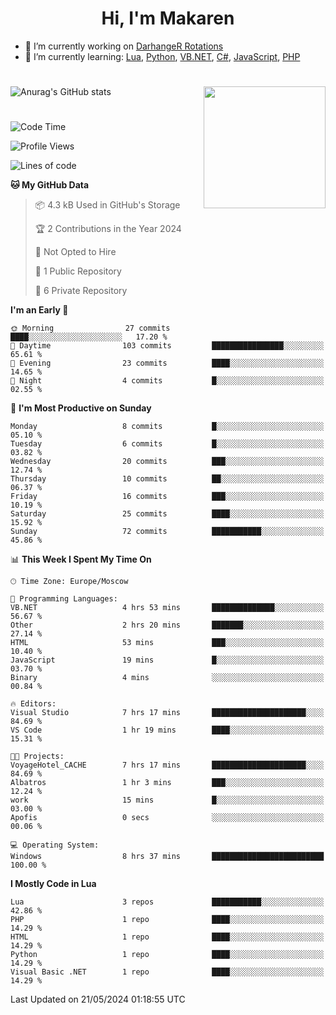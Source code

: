 <div id="header" align="center">
 <h1>Hi, I'm Makaren</h1>
</div>

- 🔭 I’m currently working on <a href="https://darhanger.github.io/rotations/">DarhangeR Rotations</a>
- 🌱 I’m currently learning: <a href="https://www.lua.org">Lua</a>, <a href="https://www.python.org">Python</a>, <a href="https://learn.microsoft.com/ru-ru/dotnet/visual-basic/">VB.NET</a>, <a href="https://dotnet.microsoft.com/en-us/languages/csharp">C#</a>, <a href="https://www.ecma-international.org/publications-and-standards/standards/ecma-262/">JavaScript</a>, <a href="https://www.php.net">PHP</a>
<!--
- 👯 I’m looking to collaborate on ...
- 🤔 I’m looking for help with ...
- 💬 Ask me about ...
- 📫 How to reach me: ...
- 😄 Pronouns: ...
- ⚡ Fun fact: ...
-->
#
![Anurag's GitHub stats](https://github-readme-stats.vercel.app/api?username=MakarenD&text_color=fff&icon_color=435cd9&show_icons=true&theme=dark&bg_color=00000000)<img align="right" src="https://media3.giphy.com/media/LaVp0AyqR5bGsC5Cbm/giphy.gif?cid=ecf05e4702j5mjw4h8mwt6p3xur6xnlpw7ymefs00ez9pcbs&ep=v1_gifs_search&rid=giphy.gif&ct=g" width="195"/> 

#
<!--START_SECTION:waka-->
![Code Time](http://img.shields.io/badge/Code%20Time-475%20hrs%2024%20mins-blue)

![Profile Views](http://img.shields.io/badge/Profile%20Views-0-blue)

![Lines of code](https://img.shields.io/badge/From%20Hello%20World%20I%27ve%20Written-117.7%20thousand%20lines%20of%20code-blue)

**🐱 My GitHub Data** 

> 📦 4.3 kB Used in GitHub's Storage 
 > 
> 🏆 2 Contributions in the Year 2024
 > 
> 🚫 Not Opted to Hire
 > 
> 📜 1 Public Repository 
 > 
> 🔑 6 Private Repository 
 > 
**I'm an Early 🐤** 

```text
🌞 Morning                27 commits          ████░░░░░░░░░░░░░░░░░░░░░   17.20 % 
🌆 Daytime                103 commits         ████████████████░░░░░░░░░   65.61 % 
🌃 Evening                23 commits          ████░░░░░░░░░░░░░░░░░░░░░   14.65 % 
🌙 Night                  4 commits           █░░░░░░░░░░░░░░░░░░░░░░░░   02.55 % 
```
📅 **I'm Most Productive on Sunday** 

```text
Monday                   8 commits           █░░░░░░░░░░░░░░░░░░░░░░░░   05.10 % 
Tuesday                  6 commits           █░░░░░░░░░░░░░░░░░░░░░░░░   03.82 % 
Wednesday                20 commits          ███░░░░░░░░░░░░░░░░░░░░░░   12.74 % 
Thursday                 10 commits          ██░░░░░░░░░░░░░░░░░░░░░░░   06.37 % 
Friday                   16 commits          ███░░░░░░░░░░░░░░░░░░░░░░   10.19 % 
Saturday                 25 commits          ████░░░░░░░░░░░░░░░░░░░░░   15.92 % 
Sunday                   72 commits          ███████████░░░░░░░░░░░░░░   45.86 % 
```


📊 **This Week I Spent My Time On** 

```text
🕑︎ Time Zone: Europe/Moscow

💬 Programming Languages: 
VB.NET                   4 hrs 53 mins       ██████████████░░░░░░░░░░░   56.67 % 
Other                    2 hrs 20 mins       ███████░░░░░░░░░░░░░░░░░░   27.14 % 
HTML                     53 mins             ███░░░░░░░░░░░░░░░░░░░░░░   10.40 % 
JavaScript               19 mins             █░░░░░░░░░░░░░░░░░░░░░░░░   03.70 % 
Binary                   4 mins              ░░░░░░░░░░░░░░░░░░░░░░░░░   00.84 % 

🔥 Editors: 
Visual Studio            7 hrs 17 mins       █████████████████████░░░░   84.69 % 
VS Code                  1 hr 19 mins        ████░░░░░░░░░░░░░░░░░░░░░   15.31 % 

🐱‍💻 Projects: 
VoyageHotel_CACHE        7 hrs 17 mins       █████████████████████░░░░   84.69 % 
Albatros                 1 hr 3 mins         ███░░░░░░░░░░░░░░░░░░░░░░   12.24 % 
work                     15 mins             █░░░░░░░░░░░░░░░░░░░░░░░░   03.00 % 
Apofis                   0 secs              ░░░░░░░░░░░░░░░░░░░░░░░░░   00.06 % 

💻 Operating System: 
Windows                  8 hrs 37 mins       █████████████████████████   100.00 % 
```

**I Mostly Code in Lua** 

```text
Lua                      3 repos             ███████████░░░░░░░░░░░░░░   42.86 % 
PHP                      1 repo              ████░░░░░░░░░░░░░░░░░░░░░   14.29 % 
HTML                     1 repo              ████░░░░░░░░░░░░░░░░░░░░░   14.29 % 
Python                   1 repo              ████░░░░░░░░░░░░░░░░░░░░░   14.29 % 
Visual Basic .NET        1 repo              ████░░░░░░░░░░░░░░░░░░░░░   14.29 % 
```




 Last Updated on 21/05/2024 01:18:55 UTC
<!--END_SECTION:waka-->
